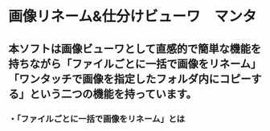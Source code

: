 # 画像リネーム&仕分けビューワ　マンタ

## 本ソフトは画像ビューワとして直感的で簡単な機能を持ちながら「ファイルごとに一括で画像をリネーム」「ワンタッチで画像を指定したフォルダ内にコピーする」という二つの機能を持っています。

### ・「ファイルごとに一括で画像をリネーム」とは
